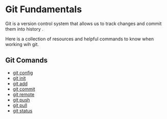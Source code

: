 # Git Fundamentals

Git is a version control system that allows us to track changes and commit them into history .

Here is a collection of resources and helpful commands to know when working wih git.

## Git Comands
- [git config](./commands/Config.md)
- [git init](./commands/Init.md)
- [git add](./commands/Add.md)
- [git commit](./commands/Commit.md)
- [git remote](./commands/Remote.md)
- [git push](./commands/Push.md)
- [git pull](./commands/Pull.md)
- [git status](./commands/Status.md)
